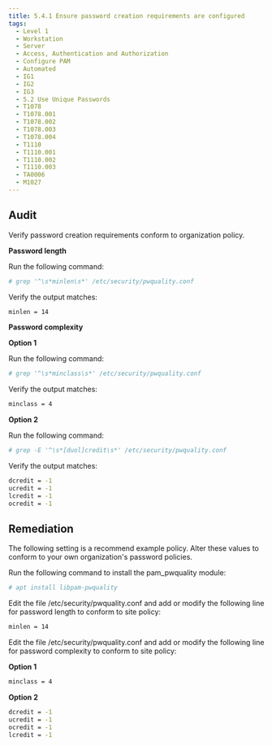 ```yaml
---
title: 5.4.1 Ensure password creation requirements are configured
tags:
  - Level 1
  - Workstation
  - Server
  - Access, Authentication and Authorization
  - Configure PAM
  - Automated
  - IG1
  - IG2
  - IG3
  - 5.2 Use Unique Passwords
  - T1078
  - T1078.001
  - T1078.002
  - T1078.003
  - T1078.004
  - T1110
  - T1110.001
  - T1110.002
  - T1110.003
  - TA0006
  - M1027
---
```


## Audit
Verify password creation requirements conform to organization policy.

**Password length**

Run the following command:
```bash
# grep '^\s*minlen\s*' /etc/security/pwquality.conf
```

Verify the output matches:
```bash
minlen = 14
```

**Password complexity**

**Option 1**

Run the following command:
```bash
# grep '^\s*minclass\s*' /etc/security/pwquality.conf
```

Verify the output matches:
```bash
minclass = 4
```

**Option 2** 

Run the following command:
```bash
# grep -E '^\s*[duol]credit\s*' /etc/security/pwquality.conf
```

Verify the output matches:
```bash
dcredit = -1
ucredit = -1
lcredit = -1
ocredit = -1
```

## Remediation
The following setting is a recommend example policy. Alter these values to conform to your own organization's password policies.

Run the following command to install the pam_pwquality module:
```bash
# apt install libpam-pwquality
```

Edit the file /etc/security/pwquality.conf and add or modify the following line for password length to conform to site policy:
```bash
minlen = 14
```

Edit the file /etc/security/pwquality.conf and add or modify the following line for password complexity to conform to site policy:

**Option 1**
```bash
minclass = 4
```

**Option 2**

```bash
dcredit = -1
ucredit = -1
ocredit = -1
lcredit = -1
```
